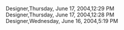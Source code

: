 ﻿Designer,Thursday, June 17, 2004,12:29 PM  Designer,Thursday, June 17, 2004,12:28 PM  Designer,Wednesday, June 16, 2004,5:19 PM